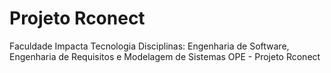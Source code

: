 # Projeto Rconect
 Faculdade Impacta Tecnologia
 Disciplinas: Engenharia de Software, Engenharia de Requisitos e Modelagem de Sistemas 
 OPE - Projeto Rconect
